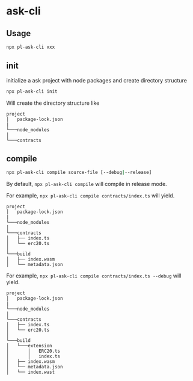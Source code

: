 # ask-cli

## Usage
```typescript
npx pl-ask-cli xxx
```

## init
initialize a ask project with node packages and create directory structure
```bash
npx pl-ask-cli init
```
Will create the directory structure like
```
project
│   package-lock.json  
|
└───node_modules
│
└───contracts
```
## compile
```bash
npx pl-ask-cli compile source-file [--debug|--release]
```
By default, `npx pl-ask-cli compile` will compile in release mode.

For example, `npx pl-ask-cli compile contracts/index.ts` will yield.
```
project
│   package-lock.json  
|
└───node_modules
│
└───contracts
│   ├── index.ts
│   └── erc20.ts
│
└───build
│   ├── index.wasm
│   └── metadata.json
```
For example, `npx pl-ask-cli compile contracts/index.ts --debug` will yield.
```
project
│   package-lock.json  
|
└───node_modules
│
└───contracts
│   ├── index.ts
│   └── erc20.ts
│
└───build
│   └───extension
│       │   ERC20.ts  
│       │   index.ts
│   ├── index.wasm
│   └── metadata.json
│   └── index.wast
```